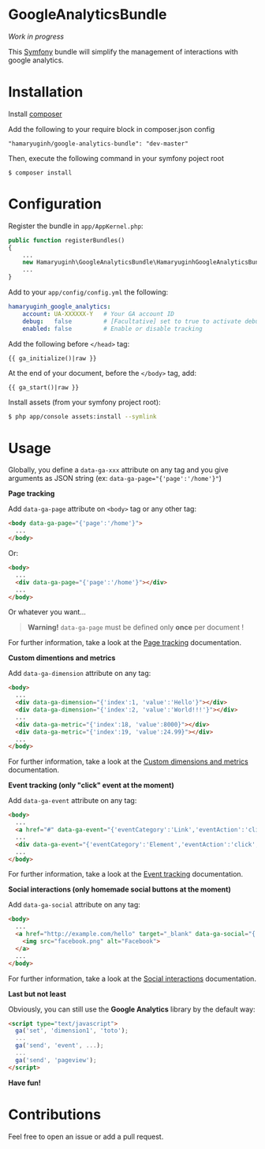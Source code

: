 # GoogleAnalyticsBundle

_Work in progress_

This [Symfony](https://symfony.com/) bundle will simplify the management of interactions with google analytics.


# Installation

Install [composer](https://getcomposer.org/)

Add the following to your require block in composer.json config

```
"hamaryuginh/google-analytics-bundle": "dev-master"
```

Then, execute the following command in your symfony poject root

```
$ composer install
```


# Configuration

Register the bundle in `app/AppKernel.php`:

```php
public function registerBundles()
{
    ...
    new Hamaryuginh\GoogleAnalyticsBundle\HamaryuginhGoogleAnalyticsBundle(),
    ...
}
```

Add to your `app/config/config.yml` the following:

```yaml
hamaryuginh_google_analytics:
    account: UA-XXXXXX-Y   # Your GA account ID
    debug:   false         # [Facultative] set to true to activate debug mode
    enabled: false         # Enable or disable tracking
```


Add the following before `</head>` tag:

```twig
{{ ga_initialize()|raw }}
```

At the end of your document, before the `</body>` tag, add:

```twig
{{ ga_start()|raw }}
```

Install assets (from your symfony project root):

```bash
$ php app/console assets:install --symlink
```


# Usage

Globally, you define a `data-ga-xxx` attribute on any tag and you give arguments as JSON string (ex: `data-ga-page="{'page':'/home'}"`)

__Page tracking__

Add `data-ga-page` attribute on `<body>` tag or any other tag:

```html
<body data-ga-page="{'page':'/home'}">
  ...
</body>
```

Or:

```html
<body>
  ...
  <div data-ga-page="{'page':'/home'}"></div>
  ...
</body>
```

Or whatever you want...

> **Warning!** `data-ga-page` must be defined only **once** per document !

For further information, take a look at the [Page tracking](https://developers.google.com/analytics/devguides/collection/analyticsjs/pages) documentation.

__Custom dimentions and metrics__

Add `data-ga-dimension` attribute on any tag:

```html
<body>
  ...
  <div data-ga-dimension="{'index':1, 'value':'Hello'}"></div>
  <div data-ga-dimension="{'index':2, 'value':'World!!!'}"></div>
  ...
  <div data-ga-metric="{'index':18, 'value':8000}"></div>
  <div data-ga-metric="{'index':19, 'value':24.99}"></div>
  ...
</body>
```

For further information, take a look at the [Custom dimensions and metrics](https://developers.google.com/analytics/devguides/collection/analyticsjs/custom-dims-mets) documentation.

__Event tracking (only "click" event at the moment)__

Add `data-ga-event` attribute on any tag:

```html
<body>
  ...
  <a href="#" data-ga-event="{'eventCategory':'Link','eventAction':'click','eventLabel':'link 1'}">Home</a>
  ...
  <div data-ga-event="{'eventCategory':'Element','eventAction':'click','eventLabel':'On div'}"></div>
  ...
</body>
```

For further information, take a look at the [Event tracking](https://developers.google.com/analytics/devguides/collection/analyticsjs/events) documentation.

__Social interactions (only homemade social buttons at the moment)__

Add `data-ga-social` attribute on any tag:

```html
<body>
  ...
  <a href="http://example.com/hello" target="_blank" data-ga-social="{'socialNetwork':'facebook','socialAction':'like','socialTarget':'http://example.com/hello'}">
    <img src="facebook.png" alt="Facebook">
  </a>
  ...
</body>
```

For further information, take a look at the [Social interactions](https://developers.google.com/analytics/devguides/collection/analyticsjs/social-interactions) documentation.

__Last but not least__

Obviously, you can still use the **Google Analytics** library by the default way:

```html
<script type="text/javascript">
  ga('set', 'dimension1', 'toto');
  ...
  ga('send', 'event', ...);
  ...
  ga('send', 'pageview');
</script>
```


__Have fun!__


# Contributions

Feel free to open an issue or add a pull request.
